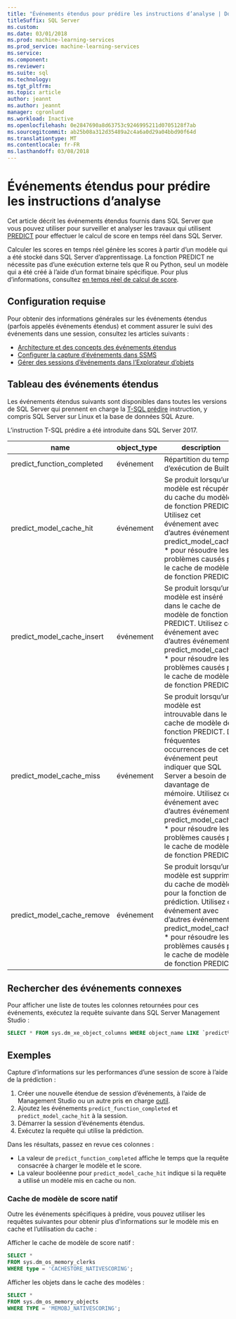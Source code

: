 ```yaml
---
title: "Événements étendus pour prédire les instructions d’analyse | Documents Microsoft"
titleSuffix: SQL Server
ms.custom: 
ms.date: 03/01/2018
ms.prod: machine-learning-services
ms.prod_service: machine-learning-services
ms.service: 
ms.component: 
ms.reviewer: 
ms.suite: sql
ms.technology: 
ms.tgt_pltfrm: 
ms.topic: article
author: jeannt
ms.author: jeannt
manager: cgronlund
ms.workload: Inactive
ms.openlocfilehash: 0e2847690a8d63753c9246995211d0705128f7ab
ms.sourcegitcommit: ab25b08a312d35489a2c4a6a0d29a04bbd90f64d
ms.translationtype: MT
ms.contentlocale: fr-FR
ms.lasthandoff: 03/08/2018
---
```

# <a name="extended-events-for-monitoring-predict-statements"></a>Événements étendus pour prédire les instructions d’analyse

Cet article décrit les événements étendus fournis dans SQL Server que vous pouvez utiliser pour surveiller et analyser les travaux qui utilisent [PREDICT](https://docs.microsoft.com/sql/t-sql/queries/predict-transact-sql) pour effectuer le calcul de score en temps réel dans SQL Server.

Calculer les scores en temps réel génère les scores à partir d’un modèle qui a été stocké dans SQL Server d’apprentissage. La fonction PREDICT ne nécessite pas d’une exécution externe tels que R ou Python, seul un modèle qui a été créé à l’aide d’un format binaire spécifique. Pour plus d’informations, consultez [en temps réel de calcul de score](https://docs.microsoft.com/sql/advanced-analytics/real-time-scoring).

## <a name="prerequisites"></a>Configuration requise

Pour obtenir des informations générales sur les événements étendus (parfois appelés événements étendus) et comment assurer le suivi des événements dans une session, consultez les articles suivants :

+ [Architecture et des concepts des événements étendus](https://docs.microsoft.com/sql/relational-databases/extended-events/extended-events)
+ [Configurer la capture d’événements dans SSMS](https://docs.microsoft.com/sql/relational-databases/extended-events/quick-start-extended-events-in-sql-server)
+ [Gérer des sessions d’événements dans l’Explorateur d’objets](https://docs.microsoft.com/sql/relational-databases/extended-events/manage-event-sessions-in-the-object-explorer)

## <a name="table-of-extended-events"></a>Tableau des événements étendus

Les événements étendus suivants sont disponibles dans toutes les versions de SQL Server qui prennent en charge la [T-SQL prédire](https://docs.microsoft.com/sql/t-sql/queries/predict-transact-sql) instruction, y compris SQL Server sur Linux et la base de données SQL Azure. 

L’instruction T-SQL prédire a été introduite dans SQL Server 2017. 

|name |object_type|description| 
|----|----|----|
|predict_function_completed |événement  |Répartition du temps d’exécution de Builtin|
|predict_model_cache_hit |événement|Se produit lorsqu’un modèle est récupéré du cache du modèle de fonction PREDICT. Utilisez cet événement avec d’autres événements predict_model_cache_ * pour résoudre les problèmes causés par le cache de modèle de fonction PREDICT.|
|predict_model_cache_insert |événement  |   Se produit lorsqu’un modèle est inséré dans le cache de modèle de fonction PREDICT. Utilisez cet événement avec d’autres événements predict_model_cache_ * pour résoudre les problèmes causés par le cache de modèle de fonction PREDICT.    |
|predict_model_cache_miss   |événement|Se produit lorsqu’un modèle est introuvable dans le cache de modèle de fonction PREDICT. De fréquentes occurrences de cet événement peut indiquer que SQL Server a besoin de davantage de mémoire. Utilisez cet événement avec d’autres événements predict_model_cache_ * pour résoudre les problèmes causés par le cache de modèle de fonction PREDICT.|
|predict_model_cache_remove |événement| Se produit lorsqu’un modèle est supprimé du cache de modèle pour la fonction de prédiction. Utilisez cet événement avec d’autres événements predict_model_cache_ * pour résoudre les problèmes causés par le cache de modèle de fonction PREDICT.|

## <a name="query-for-related-events"></a>Rechercher des événements connexes

Pour afficher une liste de toutes les colonnes retournées pour ces événements, exécutez la requête suivante dans SQL Server Management Studio :

```sql
SELECT * FROM sys.dm_xe_object_columns WHERE object_name LIKE `predict%'
```

## <a name="examples"></a>Exemples

Capture d’informations sur les performances d’une session de score à l’aide de la prédiction :

1. Créer une nouvelle étendue de session d’événements, à l’aide de Management Studio ou un autre pris en charge [outil](https://docs.microsoft.com/sql/relational-databases/extended-events/extended-events-tools).
2. Ajoutez les événements `predict_function_completed` et `predict_model_cache_hit` à la session.
3. Démarrer la session d’événements étendus.
4. Exécutez la requête qui utilise la prédiction.

Dans les résultats, passez en revue ces colonnes :

+ La valeur de `predict_function_completed` affiche le temps que la requête consacrée à charger le modèle et le score.
+ La valeur booléenne pour `predict_model_cache_hit` indique si la requête a utilisé un modèle mis en cache ou non. 

### <a name="native-scoring-model-cache"></a>Cache de modèle de score natif

Outre les événements spécifiques à prédire, vous pouvez utiliser les requêtes suivantes pour obtenir plus d’informations sur le modèle mis en cache et l’utilisation du cache :

Afficher le cache de modèle de score natif :

```sql
SELECT *
FROM sys.dm_os_memory_clerks
WHERE type = 'CACHESTORE_NATIVESCORING';
```

Afficher les objets dans le cache des modèles :

```sql
SELECT *
FROM sys.dm_os_memory_objects
WHERE TYPE = 'MEMOBJ_NATIVESCORING';
```

